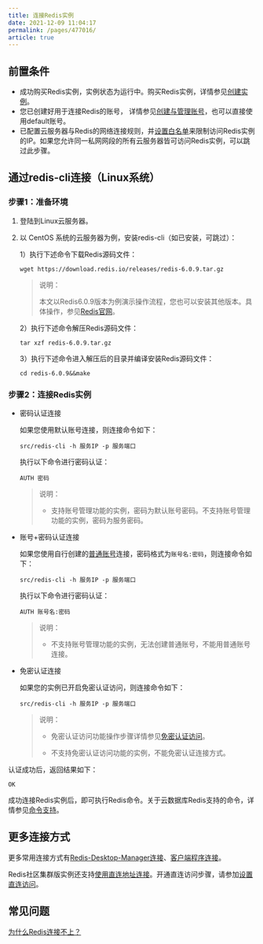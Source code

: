 ```yaml
---
title: 连接Redis实例
date: 2021-12-09 11:04:17
permalink: /pages/477016/
article: true
---
```


## 前置条件

- 成功购买Redis实例，实例状态为运行中。购买Redis实例，详情参见[创建实例](./../04.快速入门/00.创建Redis实例.md)。
- 您已创建好用于连接Redis的账号， 详情参见[创建与管理账号](./../05.操作指南/07.账号与密码/00.创建与管理账号.md)，也可以直接使用default账号。
- 已配置云服务器与Redis的网络连接规则，并[设置白名单](./../04.快速入门/01.设置白名单.md)来限制访问Redis实例的IP。如果您允许同一私网网段的所有云服务器皆可访问Redis实例，可以跳过此步骤。

## 通过redis-cli连接（Linux系统）

### 步骤1：准备环境

1. 登陆到Linux云服务器。

2. 以 CentOS 系统的云服务器为例，安装redis-cli（如已安装，可跳过）：

   1）执行下述命令下载Redis源码文件：

   ```
   wget https://download.redis.io/releases/redis-6.0.9.tar.gz
   ```

   > 说明：
   >
   > 本文以Redis6.0.9版本为例演示操作流程，您也可以安装其他版本。具体操作，参见[Redis官网](https://redis.io/download)。

   2）执行下述命令解压Redis源码文件：

   ```
   tar xzf redis-6.0.9.tar.gz
   ```

   3）执行下述命令进入解压后的目录并编译安装Redis源码文件：

   ```
   cd redis-6.0.9&&make
   ```

### 步骤2：连接Redis实例

- 密码认证连接

  如果您使用默认账号连接，则连接命令如下：

  ```
  src/redis-cli -h 服务IP -p 服务端口 
  ```

  执行以下命令进行密码认证：

  ```
  AUTH 密码
  ```

  > 说明：
  >
  > - 支持账号管理功能的实例，密码为默认账号密码。不支持账号管理功能的实例，密码为服务密码。

- 账号+密码认证连接

  如果您使用自行创建的[普通账号](./../05.操作指南/07.账号与密码/00.创建与管理账号.md)连接，密码格式为`账号名:密码`，则连接命令如下：

  ```
  src/redis-cli -h 服务IP -p 服务端口 
  ```
  执行以下命令进行密码认证：

  ```
  AUTH 账号名:密码
  ```

  > 说明：
  >
  > - 不支持账号管理功能的实例，无法创建普通账号，不能用普通账号连接。
  
- 免密认证连接

  如果您的实例已开启免密认证访问，则连接命令如下：

  ```
  src/redis-cli -h 服务IP -p 服务端口
  ```

  > 说明：
  >
  > - 免密认证访问功能操作步骤详情参见[免密认证访问](./../05.操作指南/07.账号与密码/01.免密认证访问.md)。
  >
  > - 不支持免密认证访问功能的实例，不能免密认证连接方式。

认证成功后，返回结果如下：

```
OK
```

成功连接Redis实例后，即可执行Redis命令。关于云数据库Redis支持的命令，详情参见[命令支持](./../02.产品简介/04.命令支持/00.命令兼容性.md)。

## 更多连接方式

更多常用连接方式有[Redis-Desktop-Manager连接](./../05.操作指南/03.连接实例/01.通过Redis-Desktop-Manager连接.md)、[客户端程序连接](./../05.操作指南/03.连接实例/02.通过客户端程序连接.md)。

Redis社区集群版实例还支持[使用直连地址连接](./../05.操作指南/03.连接实例/03.使用直连地址连接.md)。开通直连访问步骤，请参加[设置直连访问](./../05.操作指南/02.管理实例/01.设置直连访问.md)。

## 常见问题

[为什么Redis连接不上？](./../10.故障处理/00.Redis无法连接.md)

